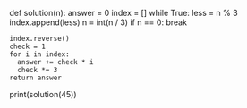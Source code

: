 def solution(n):
    answer = 0
    index = []
    while True:
        less = n % 3
        index.append(less)
        n = int(n / 3)
        if n == 0:
            break

    index.reverse()
    check = 1
    for i in index:
      answer += check * i
      check *= 3
    return answer

print(solution(45))
